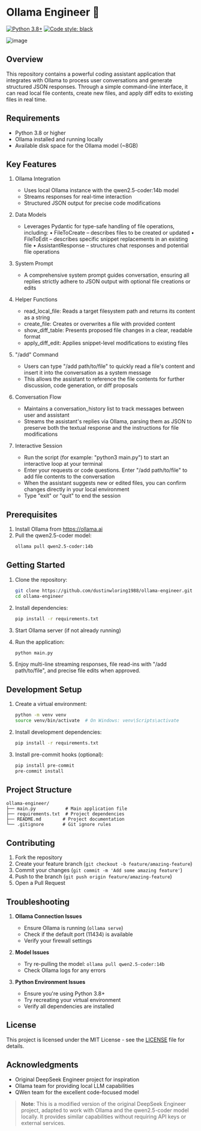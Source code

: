 # Ollama Engineer 🚀

[![Python 3.8+](https://img.shields.io/badge/python-3.8+-blue.svg)](https://www.python.org/downloads/)
[![Code style: black](https://img.shields.io/badge/code%20style-black-000000.svg)](https://github.com/psf/black)

![image](https://github.com/user-attachments/assets/cc1b3a1b-8a98-49cf-af26-d3c4606d0779)

## Overview

This repository contains a powerful coding assistant application that integrates with Ollama to process user conversations and generate structured JSON responses. Through a simple command-line interface, it can read local file contents, create new files, and apply diff edits to existing files in real time.

## Requirements

- Python 3.8 or higher
- Ollama installed and running locally
- Available disk space for the Ollama model (~8GB)

## Key Features

1. Ollama Integration
   - Uses local Ollama instance with the qwen2.5-coder:14b model
   - Streams responses for real-time interaction
   - Structured JSON output for precise code modifications

2. Data Models
   - Leverages Pydantic for type-safe handling of file operations, including:
     • FileToCreate – describes files to be created or updated
     • FileToEdit – describes specific snippet replacements in an existing file
     • AssistantResponse – structures chat responses and potential file operations

3. System Prompt
   - A comprehensive system prompt guides conversation, ensuring all replies strictly adhere to JSON output with optional file creations or edits

4. Helper Functions
   - read_local_file: Reads a target filesystem path and returns its content as a string
   - create_file: Creates or overwrites a file with provided content
   - show_diff_table: Presents proposed file changes in a clear, readable format
   - apply_diff_edit: Applies snippet-level modifications to existing files

5. "/add" Command
   - Users can type "/add path/to/file" to quickly read a file's content and insert it into the conversation as a system message
   - This allows the assistant to reference the file contents for further discussion, code generation, or diff proposals

6. Conversation Flow
   - Maintains a conversation_history list to track messages between user and assistant
   - Streams the assistant's replies via Ollama, parsing them as JSON to preserve both the textual response and the instructions for file modifications

7. Interactive Session
   - Run the script (for example: "python3 main.py") to start an interactive loop at your terminal
   - Enter your requests or code questions. Enter "/add path/to/file" to add file contents to the conversation
   - When the assistant suggests new or edited files, you can confirm changes directly in your local environment
   - Type "exit" or "quit" to end the session

## Prerequisites

1. Install Ollama from https://ollama.ai
2. Pull the qwen2.5-coder model:
   ```bash
   ollama pull qwen2.5-coder:14b
   ```

## Getting Started

1. Clone the repository:
   ```bash
   git clone https://github.com/dustinwloring1988/ollama-engineer.git
   cd ollama-engineer
   ```

2. Install dependencies:
   ```bash
   pip install -r requirements.txt
   ```

3. Start Ollama server (if not already running)

4. Run the application:
   ```bash
   python main.py
   ```

5. Enjoy multi-line streaming responses, file read-ins with "/add path/to/file", and precise file edits when approved.


## Development Setup

1. Create a virtual environment:
   ```bash
   python -m venv venv
   source venv/bin/activate  # On Windows: venv\Scripts\activate
   ```

2. Install development dependencies:
   ```bash
   pip install -r requirements.txt
   ```

3. Install pre-commit hooks (optional):
   ```bash
   pip install pre-commit
   pre-commit install
   ```

## Project Structure

```
ollama-engineer/
├── main.py           # Main application file
├── requirements.txt  # Project dependencies
├── README.md        # Project documentation
└── .gitignore       # Git ignore rules
```

## Contributing

1. Fork the repository
2. Create your feature branch (`git checkout -b feature/amazing-feature`)
3. Commit your changes (`git commit -m 'Add some amazing feature'`)
4. Push to the branch (`git push origin feature/amazing-feature`)
5. Open a Pull Request

## Troubleshooting

1. **Ollama Connection Issues**
   - Ensure Ollama is running (`ollama serve`)
   - Check if the default port (11434) is available
   - Verify your firewall settings

2. **Model Issues**
   - Try re-pulling the model: `ollama pull qwen2.5-coder:14b`
   - Check Ollama logs for any errors

3. **Python Environment Issues**
   - Ensure you're using Python 3.8+
   - Try recreating your virtual environment
   - Verify all dependencies are installed

## License

This project is licensed under the MIT License - see the [LICENSE](LICENSE) file for details.

## Acknowledgments

- Original DeepSeek Engineer project for inspiration
- Ollama team for providing local LLM capabilities
- QWen team for the excellent code-focused model

> **Note**: This is a modified version of the original DeepSeek Engineer project, adapted to work with Ollama and the qwen2.5-coder model locally. It provides similar capabilities without requiring API keys or external services.
